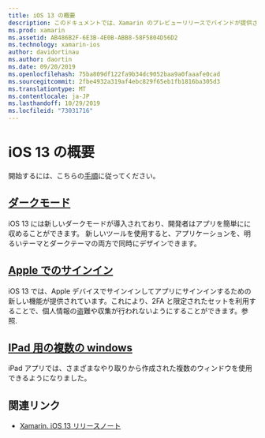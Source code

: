 ```yaml
---
title: iOS 13 の概要
description: このドキュメントでは、Xamarin のプレビューリリースでバインドが提供さC#れる IOS 13 api の概要について説明します。
ms.prod: xamarin
ms.assetid: AB486B2F-6E3B-4E0B-ABB8-58F5804D56D2
ms.technology: xamarin-ios
author: davidortinau
ms.author: daortin
ms.date: 09/20/2019
ms.openlocfilehash: 75ba809df122fa9b34dc9052baa9a0faaafe0cad
ms.sourcegitcommit: 2fbe4932a319af4ebc829f65eb1fb1816ba305d3
ms.translationtype: MT
ms.contentlocale: ja-JP
ms.lasthandoff: 10/29/2019
ms.locfileid: "73031716"
---
```

# <a name="introduction-to-ios-13"></a>iOS 13 の概要

開始するには、こちらの[手順](~/ios/platform/ios13/get-started.md)に従ってください。

## <a name="dark-modedark-modemd"></a>[ダークモード](dark-mode.md)

iOS 13 には新しいダークモードが導入されており、開発者はアプリを簡単にに収めることができます。 新しいツールを使用すると、アプリケーションを、明るいテーマとダークテーマの両方で同時にデザインできます。

## <a name="sign-in-with-applesign-inmd"></a>[Apple でのサインイン](sign-in.md)

iOS 13 では、Apple デバイスでサインインしてアプリにサインインするための新しい機能が提供されています。これにより、2FA と限定されたセットを利用することで、個人情報の盗難や収集が行われないようにすることができます。参照.

## <a name="multiple-windows-for-ipadmulti-window-ipadmd"></a>[IPad 用の複数の windows](multi-window-ipad.md)

iPad アプリでは、さまざまなやり取りから作成された複数のウィンドウを使用できるようになりました。

## <a name="related-links"></a>関連リンク

- [Xamarin. iOS 13 リリースノート](/xamarin/ios/release-notes/13/13.0)
